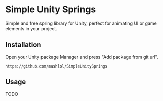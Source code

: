 # Simple Unity Springs

Simple and free spring library for Unity, perfect for animating UI or game elements in your project.

## Installation

Open your Unity package Manager and press "Add package from git url".

```
https://github.com/mashlol/SimpleUnitySprings
```

## Usage

TODO
